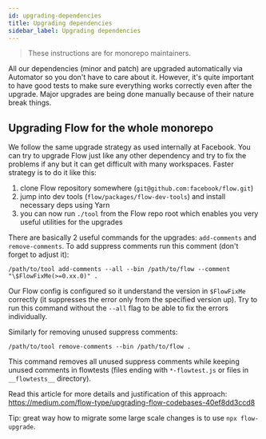 ```yaml
---
id: upgrading-dependencies
title: Upgrading dependencies
sidebar_label: Upgrading dependencies
---
```


> These instructions are for monorepo maintainers.

All our dependencies (minor and patch) are upgraded automatically via Automator so you don't have to care about it. However, it's quite important to have good tests to make sure everything works correctly even after the upgrade. Major upgrades are being done manually because of their nature break things.

## Upgrading Flow for the whole monorepo

We follow the same upgrade strategy as used internally at Facebook. You can try to upgrade Flow just like any other dependency and try to fix the problems if any but it can get difficult with many workspaces. Faster strategy is to do it like this:

1. clone Flow repository somewhere (`git@github.com:facebook/flow.git`)
2. jump into dev tools (`flow/packages/flow-dev-tools`) and install necessary deps using Yarn
3. you can now run `./tool` from the Flow repo root which enables you very useful utilities for the upgrades

There are basically 2 useful commands for the upgrades: `add-comments` and `remove-comments`. To add suppress comments run this comment (don't forget to adjust it):

```text
/path/to/tool add-comments --all --bin /path/to/flow --comment "\$FlowFixMe(>=0.xx.0)" .
```

Our Flow config is configured so it understand the version in `$FlowFixMe` correctly (it suppresses the error only from the specified version up). Try to run this command without the `--all` flag to be able to fix the errors individually.

Similarly for removing unused suppress comments:

```text
/path/to/tool remove-comments --bin /path/to/flow .
```

This command removes all unused suppress comments while keeping unused comments in flowtests (files ending with `*-flowtest.js` or files in `__flowtests__` directory).

Read this article for more details and justification of this approach: https://medium.com/flow-type/upgrading-flow-codebases-40ef8dd3ccd8

Tip: great way how to migrate some large scale changes is to use `npx flow-upgrade`.
